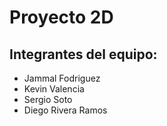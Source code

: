 # Proyecto 2D

## Integrantes del equipo:
- Jammal Fodriguez
- Kevin Valencia
- Sergio Soto
- Diego Rivera Ramos